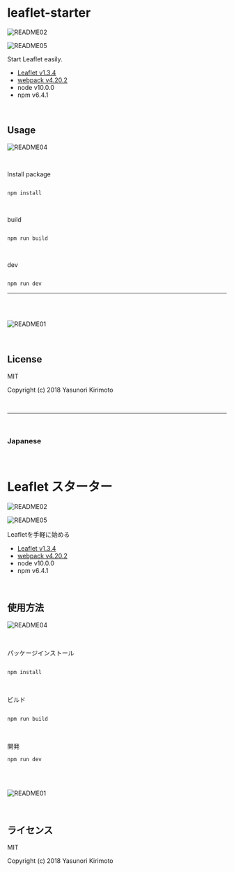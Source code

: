 # leaflet-starter

![README02](./img/README02.png)

![README05](./img/README05.png)

Start Leaflet easily.  
- [Leaflet v1.3.4](http://leafletjs.com) 
- [webpack v4.20.2](https://webpack.js.org)  
- node v10.0.0
- npm v6.4.1

<br>

## Usage

![README04](./img/README04.png)

<br>

Install package

```

npm install

```

<br>

build

```

npm run build

```

<br>

dev

```

npm run dev

```

---

<br>
<br>

![README01](./img/README01.gif)

<br>

## License
MIT

Copyright (c) 2018 Yasunori Kirimoto

<br>

---

<br>

### Japanese

<br>

# Leaflet スターター

![README02](./img/README02.png)

![README05](./img/README05.png)

Leafletを手軽に始める
- [Leaflet v1.3.4](http://leafletjs.com) 
- [webpack v4.20.2](https://webpack.js.org)  
- node v10.0.0
- npm v6.4.1

<br>

##  使用方法

![README04](./img/README04.png)

<br>

パッケージインストール

```

npm install

```

<br>

ビルド

```

npm run build

```

<br>

開発

```
npm run dev

```

<br>
<br>

![README01](./img/README01.gif)

<br>

## ライセンス
MIT

Copyright (c) 2018 Yasunori Kirimoto

<br>
